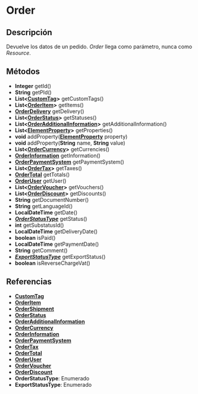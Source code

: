# Order

## Descripción

Devuelve los datos de un pedido. *Order* llega como parámetro, nunca como *Resource*.

## Métodos

- **Integer** getId()
- **String** getPId()
- **List<[CustomTag](../CustomTag.md)>** getCustomTags()
- **List<[OrderItem](OrderItem.md)>** getItems()
- **[OrderDelivery](OrderDelivery.md)** getDelivery()
- **List<[OrderStatus](OrderStatus.md)>** getStatuses()
- **List<[OrderAdditionalInformation](OrderAdditionalInformation.md)>** getAdditionalInformation()
- **List<[ElementProperty](../ElementProperty.md)>**  getProperties()
- **void** addProperty([**ElementProperty**](../ElementProperty.md) property)
- **void** addProperty(**String** name, **String** value)
- **List<[OrderCurrency](OrderCurrency.md)>** getCurrencies()
- **[OrderInformation](OrderInformation.md)** getInformation()
- **[OrderPaymentSystem](OrderPaymentSystem.md)** getPaymentSystem()
- **List<[OrderTax](OrderTax.md)>** getTaxes()
- **[OrderTotal](OrderTotal.md)** getTotals()
- **[OrderUser](OrderUser.md)** getUser()
- **List<[OrderVoucher](OrderVoucher.md)>** getVouchers()
- **List<[OrderDiscount](OrderDiscount.md)>** getDiscounts()
- **String** getDocumentNumber()
- **String** getLanguageId()
- **LocalDateTime** getDate()
- ***[OrderStatusType](../../Enums/README.md#OrderStatusType)*** getStatus()
- **int** getSubstatusId()
- **LocalDateTime** getDeliveryDate()
- **boolean** isPaid()
- **LocalDateTime** getPaymentDate()
- **String** getComment()
- ***[ExportStatusType](../../Enums/README.md#ExportStatusType)*** getExportStatus()
- **boolean** isReverseChargeVat()

## Referencias

- **[CustomTag](../CustomTag.md)**
- **[OrderItem](OrderItem.md)**
- **[OrderShipment](OrderShipment.md)**
- **[OrderStatus](OrderStatus.md)**
- **[OrderAdditionalInformation](OrderAdditionalInformation.md)**
- **[OrderCurrency](OrderCurrency.md)**
- **[OrderInformation](OrderInformation.md)**
- **[OrderPaymentSystem](OrderPaymentSystem.md)**
- **[OrderTax](OrderTax.md)**
- **[OrderTotal](OrderTotal.md)**
- **[OrderUser](OrderUser.md)**
- **[OrderVoucher](OrderVoucher.md)**
- **[OrderDiscount](OrderDiscount.md)**
- **OrderStatusType**: Enumerado
- **ExportStatusType**: Enumerado
